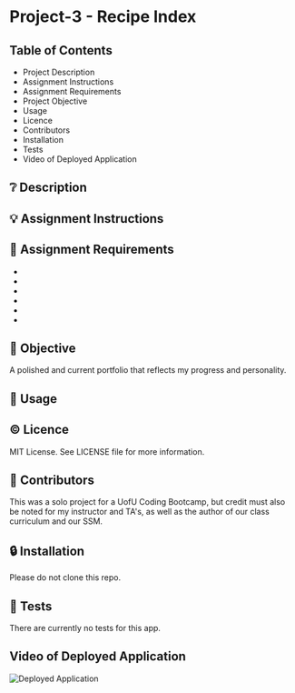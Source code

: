 # Project-3 - Recipe Index

## **Table of Contents**

* Project Description
* Assignment Instructions
* Assignment Requirements
* Project Objective
* Usage
* Licence
* Contributors
* Installation
* Tests
* Video of Deployed Application

## ❔ **Description**

## 💡 **Assignment Instructions**



## 📌 **Assignment Requirements**

- 
- 
- 
- 
- 
- 

## 🔲 **Objective**

A polished and current portfolio that reflects my progress and personality. 

## 🔑 **Usage**



## © **Licence**

MIT License. See LICENSE file for more information.

## 💬 **Contributors**

This was a solo project for a UofU Coding Bootcamp, but credit must also be noted for my instructor and TA's, as well as the author of our class curriculum and our SSM. 

## 🔒 **Installation**

Please do not clone this repo.

## 📂 **Tests**

There are currently no tests for this app. 

## **Video of Deployed Application**

![Deployed Application]()
